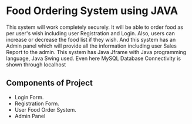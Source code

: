 # Food Ordering System using JAVA
This system will work completely securely. It will be able to order food as per user's wish including user Registration and Login. Also, users can increase or decrease the food list if they wish. And this system has an Admin panel which will provide all the information including user Sales Report to the admin. This system has Java Jframe with Java programming language, Java Swing used. Even here MySQL Database Connectivity is shown through localhost

## Components of Project
- Login Form.
- Registration Form.
- User Food Order System.
- Admin Panel
